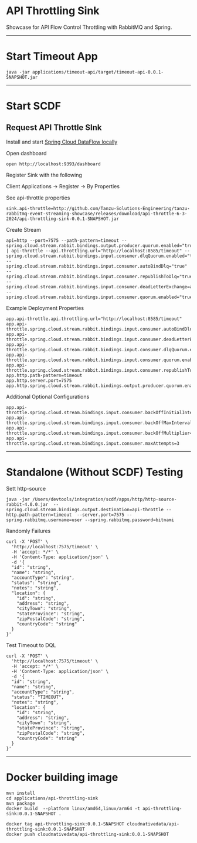 # API Throttling Sink

Showcase for API Flow Control Throttling with RabbitMQ and Spring.

------------
# Start Timeout App


```shell
java -jar applications/timeout-api/target/timeout-api-0.0.1-SNAPSHOT.jar
```
------------
# Start SCDF

## Request API Throttle SInk


Install and start [Spring Cloud DataFlow locally](https://dataflow.spring.io/docs/installation/local/)


Open dashboard

```shell
open http://localhost:9393/dashboard
```


Register Sink with the following

Client Applications -> Register -> By Properties

See api-throttle properties

```properties
sink.api-throttle=http://github.com/Tanzu-Solutions-Engineering/tanzu-rabbitmq-event-streaming-showcase/releases/download/api-throttle-6-3-2024/api-throttling-sink-0.0.1-SNAPSHOT.jar
```

Create Stream

```shell
api=http --port=7575 --path-pattern=timeout --spring.cloud.stream.rabbit.bindings.output.producer.quorum.enabled="true" | api-throttle --api.throttling.url="http://localhost:8585/timeout" --spring.cloud.stream.rabbit.bindings.input.consumer.dlqQuorum.enabled="true" --spring.cloud.stream.rabbit.bindings.input.consumer.autoBindDlq="true" --spring.cloud.stream.rabbit.bindings.input.consumer.republishToDlq="true" --spring.cloud.stream.rabbit.bindings.input.consumer.deadLetterExchange=apiThrottleDlx --spring.cloud.stream.rabbit.bindings.input.consumer.quorum.enabled="true"
```

Example Deployment Properties

```properties
app.api-throttle.api.throttling.url="http://localhost:8585/timeout"
app.api-throttle.spring.cloud.stream.rabbit.bindings.input.consumer.autoBindDlq=true
app.api-throttle.spring.cloud.stream.rabbit.bindings.input.consumer.deadLetterExchange=apiThrottleDlx
app.api-throttle.spring.cloud.stream.rabbit.bindings.input.consumer.dlqQuorum.enabled=true
app.api-throttle.spring.cloud.stream.rabbit.bindings.input.consumer.quorum.enabled=true
app.api-throttle.spring.cloud.stream.rabbit.bindings.input.consumer.republishToDlq=true
app.http.path-pattern=timeout
app.http.server.port=7575
app.http.spring.cloud.stream.rabbit.bindings.output.producer.quorum.enabled=true
```



Additional Optional Configurations

```properties
app.api-throttle.spring.cloud.stream.bindings.input.consumer.backOffInitialInterval=1000
app.api-throttle.spring.cloud.stream.bindings.input.consumer.backOffMaxInterval=1000
app.api-throttle.spring.cloud.stream.bindings.input.consumer.backOffMultiplier=1
app.api-throttle.spring.cloud.stream.bindings.input.consumer.maxAttempts=3
```

------------------------------
# Standalone (Without SCDF) Testing

Sett http-source

```shell
java -jar /Users/devtools/integration/scdf/apps/http/http-source-rabbit-4.0.0.jar  --spring.cloud.stream.bindings.output.destination=api-throttle --http.path-pattern=timeout  --server.port=7575 --spring.rabbitmq.username=user --spring.rabbitmq.password=bitnami
```

Randomly Failures

```shell
curl -X 'POST' \
  'http://localhost:7575/timeout' \
  -H 'accept: */*' \
  -H 'Content-Type: application/json' \
  -d '{
  "id": "string",
  "name": "string",
  "accountType": "string",
  "status": "string",
  "notes": "string",
  "location": {
    "id": "string",
    "address": "string",
    "cityTown": "string",
    "stateProvince": "string",
    "zipPostalCode": "string",
    "countryCode": "string"
  }
}'
```

Test Timeout to DQL

```shell
curl -X 'POST' \
  'http://localhost:7575/timeout' \
  -H 'accept: */*' \
  -H 'Content-Type: application/json' \
  -d '{
  "id": "string",
  "name": "string",
  "accountType": "string",
  "status": "TIMEOUT",
  "notes": "string",
  "location": {
    "id": "string",
    "address": "string",
    "cityTown": "string",
    "stateProvince": "string",
    "zipPostalCode": "string",
    "countryCode": "string"
  }
}'
```


---------------------------------------
# Docker building image

```shell
mvn install
cd applications/api-throttling-sink
mvn package
docker build  --platform linux/amd64,linux/arm64 -t api-throttling-sink:0.0.1-SNAPSHOT .

```

```shell
docker tag api-throttling-sink:0.0.1-SNAPSHOT cloudnativedata/api-throttling-sink:0.0.1-SNAPSHOT
docker push cloudnativedata/api-throttling-sink:0.0.1-SNAPSHOT
```
